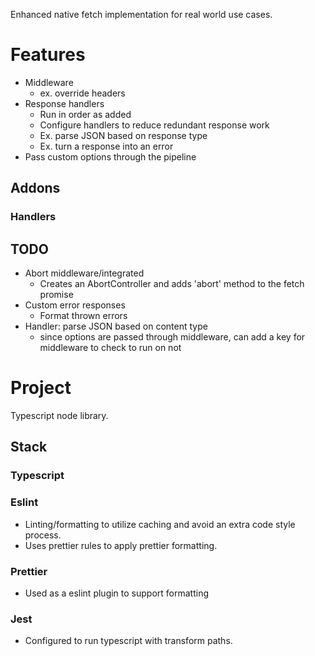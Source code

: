 Enhanced native fetch implementation for real world use cases.

# Features

- Middleware
  - ex. override headers
- Response handlers
  - Run in order as added
  - Configure handlers to reduce redundant response work
  - Ex. parse JSON based on response type
  - Ex. turn a response into an error
- Pass custom options through the pipeline

## Addons

### Handlers

## TODO

- Abort middleware/integrated
  - Creates an AbortController and adds 'abort' method to the fetch promise
- Custom error responses
  - Format thrown errors
- Handler: parse JSON based on content type
  - since options are passed through middleware, can add a key for middleware to check to run on not

# Project

Typescript node library.

## Stack

### Typescript

### Eslint

- Linting/formatting to utilize caching and avoid an extra code style process.
- Uses prettier rules to apply prettier formatting.

### Prettier

- Used as a eslint plugin to support formatting

### Jest

- Configured to run typescript with transform paths.
